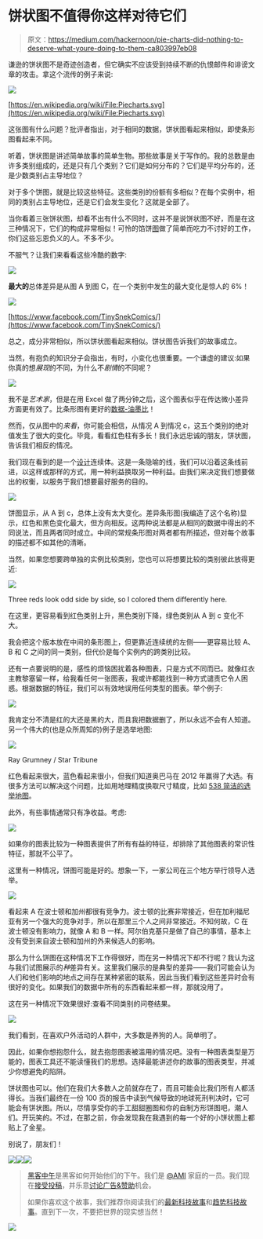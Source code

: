 # 饼状图不值得你这样对待它们

> 原文：<https://medium.com/hackernoon/pie-charts-did-nothing-to-deserve-what-youre-doing-to-them-ca803997eb08>

谦逊的饼状图不是奇迹创造者，但它确实不应该受到持续不断的仇恨邮件和诽谤文章的攻击。拿这个流传的例子来说:

![](img/4b60fc2ef552a9c158d138f605274cda.png)

[https://en.wikipedia.org/wiki/File:Piecharts.svg](https://en.wikipedia.org/wiki/File:Piecharts.svg)

这张图有什么问题？批评者指出，对于相同的数据，饼状图看起来相似，即使条形图看起来不同。

听着，饼状图是讲述简单故事的简单生物。那些故事是关于写作的。我的总数是由许多类别组成的，还是只有几个类别？它们是如何分布的？它们是平均分布的，还是少数类别占主导地位？

对于多个饼图，就是比较这些特征。这些类别的份额有多相似？在每个实例中，相同的类别占主导地位，还是它们会发生变化？这就是全部了。

当你看着三张饼状图，却看不出有什么不同时，这并不是说饼状图不好，而是在这三种情况下，它们的构成非常相似！可怜的馅饼[图](https://hackernoon.com/tagged/chart)做了简单而吃力不讨好的工作，你们这些忘恩负义的人。不多不少。

不服气？让我们来看看这些冷酷的数字:

![](img/23b49654f5c9a25f3f86441c384c82bd.png)

**最大的**总体差异是从图 A 到图 C，在一个类别中发生的最大变化是惊人的 6%！

![](img/3ece8534f9341e1f5e64a69747f535c9.png)

[https://www.facebook.com/TinySnekComics/](https://www.facebook.com/TinySnekComics/)

总之，成分非常相似，所以饼状图看起来相似。饼状图告诉我们的故事成立。

当然，有抱负的知识分子会指出，有时，小变化也很重要。一个谦虚的建议:如果你真的想*展现*的不同，为什么不*剧情*的不同呢？

![](img/283ce29b07ab9d10c66007d54f007621.png)

我不是*艺术家*，但是在用 Excel 做了两分钟之后，这个图表似乎在传达微小差异方面更有效了。比条形图有更好的[数据-油墨比](http://www.darkhorseanalytics.com/blog/data-looks-better-naked)！

然而，仅从图中的*来看*，你可能会相信，从情况 A 到情况 c，这五个类别的绝对值发生了很大的变化。毕竟，看看红色柱有多长！我们永远忠诚的朋友，饼状图，告诉我们相反的情况。

我们现在看到的是一个[设计](https://hackernoon.com/tagged/design)连续体。这是一条隐喻的线，我们可以沿着这条线前进，以这样或那样的方式，用一种利益换取另一种利益。由我们来决定我们想要做出的权衡，以服务于我们想要最好服务的目的。

![](img/801cd8cf516a80ea604ae57cbb881b5a.png)

饼图显示，从 A 到 c，总体上没有太大变化。差异条形图(我编造了这个名称)显示，红色和黑色变化最大，但方向相反。这两种说法都是从相同的数据中得出的不同说法，而且两者同时成立。中间的常规条形图对两者都有所描述，但对每个故事的描述都不如其他的清晰。

当然，如果您想要跨单独的实例比较类别，您也可以将想要比较的类别彼此放得更近:

![](img/685d34e41e8bcdfaddeff61a1d91b03c.png)

Three reds look odd side by side, so I colored them differently here.

在这里，更容易看到红色类别上升，黑色类别下降，绿色类别从 A 到 c 变化不大。

我会把这个版本放在中间的条形图上，但更靠近连续统的左侧——更容易比较 A、B 和 C 之间的同一类别，但代价是每个实例内的跨类别比较。

还有一点要说明的是，感性的烦恼困扰着各种图表，只是方式不同而已。就像红衣主教黎塞留一样，给我看任何一张图表，我或许都能找到一种方式谴责它令人困惑。根据数据的特征，我们可以有效地误用任何类型的图表。举个例子:

![](img/f38d90ad421353ff8394a498c876547f.png)

我肯定分不清是红的大还是黑的大，而且我把数据删了，所以永远不会有人知道。另一个伟大的(也是众所周知的)例子是选举地图:

![](img/b9e3ba186f2da92cffea350334861c88.png)

Ray Grumney / Star Tribune

红色看起来很大，蓝色看起来很小，但我们知道奥巴马在 2012 年赢得了大选。有很多方法可以解决这个问题，比如用地理精度换取尺寸精度，比如 [538 简洁的选举地图](https://projects.fivethirtyeight.com/2016-election-forecast/#electoral-map)。

此外，有些事情通常只有净收益。考虑:

![](img/564bce07e5f327d81ed0a6e70ffaf3fd.png)

如果你的图表比较为一种图表提供了所有有益的特征，却排除了其他图表的常识性特征，那就不公平了。

这里有一种情况，饼图可能是好的。想象一下，一家公司在三个地方举行领导人选举。

![](img/b82508104df5602b7f0d5598a67dad94.png)

看起来 A 在波士顿和加州都很有竞争力。波士顿的比赛非常接近，但在加利福尼亚有另一个强大的竞争对手，所以在那里三个人之间非常接近。不知何故，C 在波士顿没有影响力，就像 A 和 B 一样。阿尔伯克基只是做了自己的事情，基本上没有受到来自波士顿和加州的外来候选人的影响。

那么为什么饼图在这种情况下工作得很好，而在另一种情况下却不行呢？我认为这与我们试图展示的*种*差异有关。这里我们展示的是典型的差异——我们可能会认为人们和他们影响的地点之间存在某种紧密的联系，因此当我们看到这些差异时会有很好的变化。如果我们的数据中所有的东西看起来都一样，那就没用了。

这在另一种情况下效果很好:查看不同类别的问卷结果。

![](img/b90fd2b16f3de1eb31d7adbddeb892c0.png)

我们看到，在喜欢户外活动的人群中，大多数是养狗的人。简单明了。

因此，如果你想抱怨什么，就去抱怨图表被滥用的情况吧。没有一种图表类型是万能的，图表工具还不能读懂我们的思想。选择最能讲述你的故事的图表类型，并减少你想避免的陷阱。

饼状图也可以。他们在我们大多数人之前就存在了，而且可能会比我们所有人都活得长。当我们最终在一份 100 页的报告中读到气候导致的地球死刑判决时，它可能会有饼状图。所以，尽情享受你的手工甜甜圈图和你的自制方形饼图吧，潮人们。开玩笑的。不过，在那之前，你会发现我在我遇到的每一个好的小饼状图上都贴上了金星。

别说了，朋友们！

[![](img/50ef4044ecd4e250b5d50f368b775d38.png)](http://bit.ly/HackernoonFB)[![](img/979d9a46439d5aebbdcdca574e21dc81.png)](https://goo.gl/k7XYbx)[![](img/2930ba6bd2c12218fdbbf7e02c8746ff.png)](https://goo.gl/4ofytp)

> [黑客中午](http://bit.ly/Hackernoon)是黑客如何开始他们的下午。我们是 [@AMI](http://bit.ly/atAMIatAMI) 家庭的一员。我们现在[接受投稿](http://bit.ly/hackernoonsubmission)，并乐意[讨论广告&赞助](mailto:partners@amipublications.com)机会。
> 
> 如果你喜欢这个故事，我们推荐你阅读我们的[最新科技故事](http://bit.ly/hackernoonlatestt)和[趋势科技故事](https://hackernoon.com/trending)。直到下一次，不要把世界的现实想当然！

![](img/be0ca55ba73a573dce11effb2ee80d56.png)